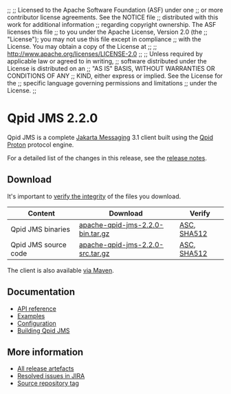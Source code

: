 ;;
;; Licensed to the Apache Software Foundation (ASF) under one
;; or more contributor license agreements.  See the NOTICE file
;; distributed with this work for additional information
;; regarding copyright ownership.  The ASF licenses this file
;; to you under the Apache License, Version 2.0 (the
;; "License"); you may not use this file except in compliance
;; with the License.  You may obtain a copy of the License at
;;
;;   http://www.apache.org/licenses/LICENSE-2.0
;;
;; Unless required by applicable law or agreed to in writing,
;; software distributed under the License is distributed on an
;; "AS IS" BASIS, WITHOUT WARRANTIES OR CONDITIONS OF ANY
;; KIND, either express or implied.  See the License for the
;; specific language governing permissions and limitations
;; under the License.
;;

# Qpid JMS 2.2.0

Qpid JMS is a complete [Jakarta Messaging](https://jakarta.ee/specifications/messaging/) 3.1
client built using the [Qpid Proton]({{site_url}}/proton/index.html) protocol engine.

For a detailed list of the changes in this release, see the [release
notes](release-notes.html).

## Download

It's important to [verify the
integrity]({{site_url}}/download.html#verify-what-you-download) of the
files you download.

| Content | Download | Verify |
|---------|----------|--------|
| Qpid JMS binaries | [apache-qpid-jms-2.2.0-bin.tar.gz](https://archive.apache.org/dist/qpid/jms/2.2.0/apache-qpid-jms-2.2.0-bin.tar.gz) | [ASC](https://archive.apache.org/dist/qpid/jms/2.2.0/apache-qpid-jms-2.2.0-bin.tar.gz.asc), [SHA512](https://archive.apache.org/dist/qpid/jms/2.2.0/apache-qpid-jms-2.2.0-bin.tar.gz.sha512) |
| Qpid JMS source code | [apache-qpid-jms-2.2.0-src.tar.gz](https://archive.apache.org/dist/qpid/jms/2.2.0/apache-qpid-jms-2.2.0-src.tar.gz) | [ASC](https://archive.apache.org/dist/qpid/jms/2.2.0/apache-qpid-jms-2.2.0-src.tar.gz.asc), [SHA512](https://archive.apache.org/dist/qpid/jms/2.2.0/apache-qpid-jms-2.2.0-src.tar.gz.sha512) |

The client is also available [via Maven]({{site_url}}/maven.html).

## Documentation


<div class="two-column" markdown="1">

 - [API reference](https://jakarta.ee/specifications/messaging/3.1/apidocs/)
 - [Examples](https://github.com/apache/qpid-jms/tree/2.2.0/qpid-jms-examples)
 - [Configuration](docs/index.html)
 - [Building Qpid JMS](building.html)

</div>


## More information

 - [All release artefacts](https://archive.apache.org/dist/qpid/jms/2.2.0)
 - [Resolved issues in JIRA](https://issues.apache.org/jira/issues/?jql=project+%3D+QPIDJMS+AND+fixVersion+%3D+%272.2.0%27+AND+resolution+%3D+%27fixed%27+ORDER+BY+priority+DESC)
 - [Source repository tag](https://gitbox.apache.org/repos/asf/qpid-jms.git/tree/refs/tags/2.2.0)

<script type="text/javascript">
  _deferredFunctions.push(function() {
      if ("2.2.0" === "{{current_jms_release}}" || "2.2.0" === "{{other_jms_release}}") {
          _modifyCurrentReleaseLinks();
      }
  });
</script>